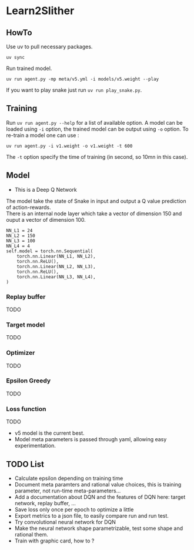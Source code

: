 # Learn2Slither

## HowTo

Use uv to pull necessary packages.
```
uv sync
```
Run trained model.
```
uv run agent.py -mp meta/v5.yml -i models/v5.weight --play
```

If you want to play snake just run `uv run play_snake.py`.

## Training

Run `uv run agent.py --help` for a list of available option.
A model can be loaded using `-i` option, the trained model can be output
using `-o` option.
To re-train a model one can use :
```
uv run agent.py -i v1.weight -o v1.weight -t 600
```
The `-t` option specify the time of training (in second, so 10mn in this case).

## Model

- This is a Deep Q Network

The model take the state of Snake in input and output a Q value prediction of action-rewards.</br>
There is an internal node layer which take a vector of dimension 150 and ouput a vector of 
dimension 100.
```
NN_L1 = 24
NN_L2 = 150
NN_L3 = 100
NN_L4 = 4
self.model = torch.nn.Sequential(
    torch.nn.Linear(NN_L1, NN_L2),
    torch.nn.ReLU(),
    torch.nn.Linear(NN_L2, NN_L3),
    torch.nn.ReLU(),
    torch.nn.Linear(NN_L3, NN_L4),
)
```

### Replay buffer
TODO
### Target model
TODO
### Optimizer
TODO
### Epsilon Greedy
TODO
### Loss function
TODO

- v5 model is the current best.
- Model meta parameters is passed through yaml, allowing easy experimentation.

## TODO List

- Calculate epsilon depending on training time
- Document meta paramters and rational value choices, this is training parameter, not run-time meta-parameters...
- Add a documentation about DQN and the features of DQN here: target network, replay buffer, ...
- Save loss only once per epoch to optimize a little
- Export metrics to a json file, to easily compare run and run test.
- Try convolutional neural network for DQN
- Make the neural network shape parametrizable, test some shape and rational them.
- Train with graphic card, how to ?
